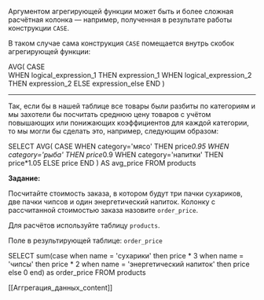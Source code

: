Аргументом агрегирующей функции может быть и более сложная расчётная колонка — например, полученная в результате работы конструкции `CASE`.

В таком случае сама конструкция `CASE` помещается внутрь скобок агрегирующей функции:

AVG(
    CASE  
    WHEN logical_expression_1 THEN expression_1
    WHEN logical_expression_2 THEN expression_2
    ELSE expression_else
    END
)

---

Так, если бы в нашей таблице все товары были разбиты по категориям и мы захотели бы посчитать среднюю цену товаров с учётом повышающих или понижающих коэффициентов для каждой категории, то мы могли бы сделать это, например, следующим образом:

SELECT AVG(
    CASE 
    WHEN category='мясо' THEN price*0.95
    WHEN category='рыба' THEN price*0.9
    WHEN category='напитки' THEN price*1.05
    ELSE price
    END
    ) AS avg_price
FROM products


**Задание:**

Посчитайте стоимость заказа, в котором будут три пачки сухариков, две пачки чипсов и один энергетический напиток. Колонку с рассчитанной стоимостью заказа назовите `order_price`.

Для расчётов используйте таблицу `products`.

Поле в результирующей таблице: `order_price`


SELECT sum(case when name = 'сухарики' then price * 3
                when name = 'чипсы' then price * 2
                when name = 'энергетический напиток' then price
                else 0 end) as order_price
FROM   products


[[Аггрегация_данных_content]]